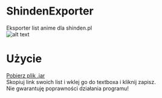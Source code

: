 # ShindenExporter
Eksporter list anime dla shinden.pl\
![alt text](https://i.imgur.com/a9xZaM8.png)
# Użycie
[Pobierz plik .jar](https://github.com/matiserv/ShindenExporter/releases/download/ALPHA-1.0.1f/shindenExporter.jar)\
Skopiuj link swoich list i wklej go do textboxa i kliknij zapisz.\
Nie gwarantuję poprawności działania programu!
